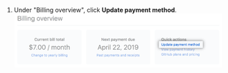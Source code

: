 1. Under "Billing overview", click **Update payment method**.
 ![Update payment method button](/assets/images/help/billing/update_payment_method.png)
